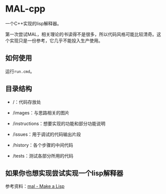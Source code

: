 # MAL-cpp

一个C++实现的lisp解释器。

第一次尝试MAL，相关理论的书读得不是很多，所以代码风格可能比较清奇。这个实现只是一份参考，它几乎不能投入生产使用。

## 如何使用

运行`run.cmd`。

## 目录结构

* /：代码存放处

* /images：与思路相关的图片

* /instructions：想要实现的功能和部分功能说明

* /issues：用于调试的代码输出片段

* /history：各个步骤的中间代码

* /tests：测试各部分所用的代码

## 如果你也想实现尝试实现一个lisp解释器

参考资料：[mal - Make a Lisp](https://gitee.com/mirrors/mal)
